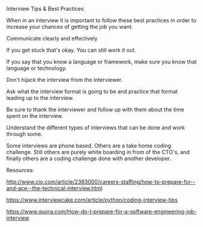 
Interview Tips & Best Practices


When in an interview it is important to follow these best practices in order to increase your chances of getting the job you want.

Communicate clearly and effectively

If you get stuck that's okay.  You can still work it out.

If you say that you know a language or framework, make sure you know that language or technology.

Don't hijack the interview from the interviewer.

Ask what the interview format is going to be and practice that format leading up to the interview.

Be sure to thank the interviewer and follow up with them about the time spent on the interview.

Understand the different types of interviews that can be done and work through some.

Some interviews are phone based.  Others are a take home coding challenge.  Still others are purely white boarding in from of the CTO's, and finally others are a coding challenge done with another developer.



Resources:

http://www.cio.com/article/2383000/careers-staffing/how-to-prepare-for--and-ace--the-technical-interview.html

https://www.interviewcake.com/article/python/coding-interview-tips

https://www.quora.com/How-do-I-prepare-for-a-software-engineering-job-interview
